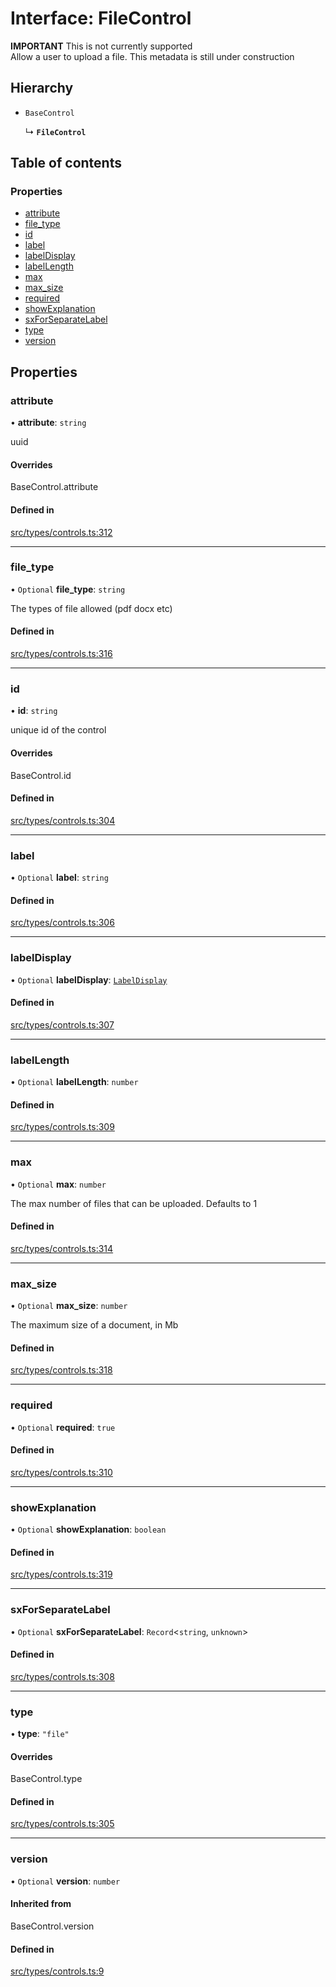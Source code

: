 # Interface: FileControl

**IMPORTANT** This is not currently supported\
Allow a user to upload a file. This metadata is still under construction

## Hierarchy

- `BaseControl`

  ↳ **`FileControl`**

## Table of contents

### Properties

- [attribute](../wiki/FileControl#attribute)
- [file\_type](../wiki/FileControl#file_type)
- [id](../wiki/FileControl#id)
- [label](../wiki/FileControl#label)
- [labelDisplay](../wiki/FileControl#labeldisplay)
- [labelLength](../wiki/FileControl#labellength)
- [max](../wiki/FileControl#max)
- [max\_size](../wiki/FileControl#max_size)
- [required](../wiki/FileControl#required)
- [showExplanation](../wiki/FileControl#showexplanation)
- [sxForSeparateLabel](../wiki/FileControl#sxforseparatelabel)
- [type](../wiki/FileControl#type)
- [version](../wiki/FileControl#version)

## Properties

### attribute

• **attribute**: `string`

uuid

#### Overrides

BaseControl.attribute

#### Defined in

[src/types/controls.ts:312](https://github.com/decisively-io/interview-sdk/blob/bdb144e/src/types/controls.ts#L312)

___

### file\_type

• `Optional` **file\_type**: `string`

The types of file allowed (pdf docx etc)

#### Defined in

[src/types/controls.ts:316](https://github.com/decisively-io/interview-sdk/blob/bdb144e/src/types/controls.ts#L316)

___

### id

• **id**: `string`

unique id of the control

#### Overrides

BaseControl.id

#### Defined in

[src/types/controls.ts:304](https://github.com/decisively-io/interview-sdk/blob/bdb144e/src/types/controls.ts#L304)

___

### label

• `Optional` **label**: `string`

#### Defined in

[src/types/controls.ts:306](https://github.com/decisively-io/interview-sdk/blob/bdb144e/src/types/controls.ts#L306)

___

### labelDisplay

• `Optional` **labelDisplay**: [`LabelDisplay`](../wiki/Exports#labeldisplay)

#### Defined in

[src/types/controls.ts:307](https://github.com/decisively-io/interview-sdk/blob/bdb144e/src/types/controls.ts#L307)

___

### labelLength

• `Optional` **labelLength**: `number`

#### Defined in

[src/types/controls.ts:309](https://github.com/decisively-io/interview-sdk/blob/bdb144e/src/types/controls.ts#L309)

___

### max

• `Optional` **max**: `number`

The max number of files that can be uploaded. Defaults to 1

#### Defined in

[src/types/controls.ts:314](https://github.com/decisively-io/interview-sdk/blob/bdb144e/src/types/controls.ts#L314)

___

### max\_size

• `Optional` **max\_size**: `number`

The maximum size of a document, in Mb

#### Defined in

[src/types/controls.ts:318](https://github.com/decisively-io/interview-sdk/blob/bdb144e/src/types/controls.ts#L318)

___

### required

• `Optional` **required**: ``true``

#### Defined in

[src/types/controls.ts:310](https://github.com/decisively-io/interview-sdk/blob/bdb144e/src/types/controls.ts#L310)

___

### showExplanation

• `Optional` **showExplanation**: `boolean`

#### Defined in

[src/types/controls.ts:319](https://github.com/decisively-io/interview-sdk/blob/bdb144e/src/types/controls.ts#L319)

___

### sxForSeparateLabel

• `Optional` **sxForSeparateLabel**: `Record`<`string`, `unknown`\>

#### Defined in

[src/types/controls.ts:308](https://github.com/decisively-io/interview-sdk/blob/bdb144e/src/types/controls.ts#L308)

___

### type

• **type**: ``"file"``

#### Overrides

BaseControl.type

#### Defined in

[src/types/controls.ts:305](https://github.com/decisively-io/interview-sdk/blob/bdb144e/src/types/controls.ts#L305)

___

### version

• `Optional` **version**: `number`

#### Inherited from

BaseControl.version

#### Defined in

[src/types/controls.ts:9](https://github.com/decisively-io/interview-sdk/blob/bdb144e/src/types/controls.ts#L9)
